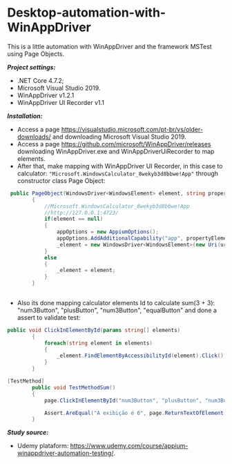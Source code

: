 # Desktop-automation-with-WinAppDriver
This is a little automation with WinAppDriver and the framework MSTest using Page Objects.

***Project settings:***
- .NET Core 4.7.2;
- Microsoft Visual Studio 2019.
- WinAppDriver v1.2.1
- WinAppDriver UI Recorder v1.1

***Installation:***
- Access a page https://visualstudio.microsoft.com/pt-br/vs/older-downloads/ and downloading Microsoft Visual Studio 2019.
- Access a page https://github.com/microsoft/WinAppDriver/releases downloading WinAppDriver.exe and WinAppDriverUiRecorder to map elements.
- After that, make mapping with  WinAppDriver UI Recorder, in this case to calculator: ``` "Microsoft.WindowsCalculator_8wekyb3d8bbwe!App" ``` through constructor class Page Object:
```C#
 public PageObject(WindowsDriver<WindowsElement> element, string propertyElement, string uriDriver)
        {
            //Microsoft.WindowsCalculator_8wekyb3d8bbwe!App
            //http://127.0.0.1:4723/
            if(element == null)
            {
                appOptions = new AppiumOptions();
                appOptions.AddAdditionalCapability("app", propertyElement);
                _element = new WindowsDriver<WindowsElement>(new Uri(uriDriver), appOptions);
            }
            else
            {
                _element = element;
            } 
        }
        
```
- Also its done mapping calculator elements Id to calculate sum(3 + 3): "num3Button", "plusButton", "num3Button", "equalButton" and done a assert to validate test:
```C#
public void ClickInElementById(params string[] elements)
        {
            foreach(string element in elements)
            {
                _element.FindElementByAccessibilityId(element).Click();
            }
        }
```
```C#
[TestMethod]
        public void TestMethodSum()
        {
            page.ClickInElementById("num3Button", "plusButton", "num3Button", "equalButton");

            Assert.AreEqual("A exibição é 6", page.ReturnTextOfElement("CalculatorResults"));
        }
```

***Study source:***
- Udemy plataform: https://www.udemy.com/course/appium-winappdriver-automation-testing/.

